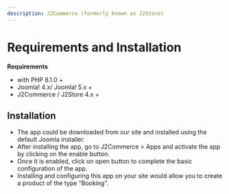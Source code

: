 ```yaml
---
description: J2Commerce (formerly known as J2Store)
---
```


# Requirements and Installation

**Requirements**

* with PHP 8.1.0 +
* Joomla! 4.x/ Joomla! 5.x +
* J2Commerce / J2Store 4.x +

## Installation <a href="#installation" id="installation"></a>

* The app could be downloaded from our site and installed using the default Joomla installer.
* After installing the app, go to J2Commerce > Apps and activate the app by clicking on the enable button.
* Once it is enabled, click on open button to complete the basic configuration of the app.
* Installing and configuring this app on your site would allow you to create a product of the type “Booking”.
